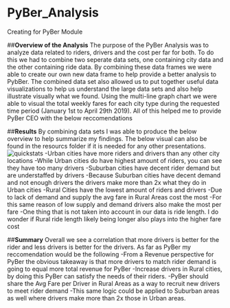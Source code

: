 # PyBer_Analysis
Creating for PyBer Module

##**Overview of the Analysis**
The purpose of the PyBer Analysis was to analyze data related to riders, drivers and the cost per far for both. To do this we had to combine two seperate data sets, one containing city data and the other containing ride data. By combining these data frames we were able to create our own new data frame to help provide a better analysis to PybBer. The combined data set also allowed us to put together useful data visualizations to help us understand the large data sets and also help illustrate visually what we found. Using the multi-line graph chart we were able to visual the total weekly fares for each city type during the requested time period (January 1st to April 29th 2019). All of this helped me to provide PyBer CEO with the below reccomendations

##**Results**
By combining data sets I was able to produce the below overview to help summarize my findings. The below visual can also be found in the resourcs folder if it is needed for any other presentations.
![quickstats](https://user-images.githubusercontent.com/79228491/127221170-ebc1e5cf-ca95-4b7c-a8cc-b2571f989e43.PNG)
-Urban cities have more riders and drivers than any other city locations
  -While Urban cities do have highest amount of riders, you can see they have too many drivers
 -Suburban cities have decent rider demand but are understaffed by drivers
  -Because Suburban cities have decent demand and not enough drivers the drivers make more than 2x what they do in Urban cities 
 -Rural Cities have the lowest amount of riders and drivers
  -Due to lack of demand and supply the avg fare in Rural Areas cost the most 
  -For this same reason of low supply and demand drivers also make the most per fare
  -One thing that is not taken into account in our data is ride length. I do wonder if Rural ride length likely being longer also plays into the higher fare cost

##**Summary**
 Overall we see a correlation that more drivers is better for the rider and less drivers is better for the drivers. As far as PyBer my reccomendation would be the following 
 -From a Revenue perspective for PyBer the obvious takeaway is that more drivers to match rider demand is going to equal more total revenue for PyBer
 -Increase drivers in Rural cities, by doing this PyBer can satisfy the needs of their riders. 
  -PyBer should share the Avg Fare per Driver in Rural Areas as a way to recruit new drivers to meet rider demand
 -This same logic could be applied to Suburban areas as well where drivers make more than 2x those in Urban areas.
